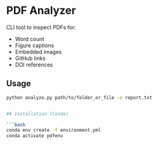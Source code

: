 # PDF Analyzer

CLI tool to inspect PDFs for:
- Word count
- Figure captions
- Embedded images
- GitHub links
- DOI references


## Usage

```bash
python analyze.py path/to/folder_or_file -o report.txt


## Installation (Conda)

```bash
conda env create -f environment.yml
conda activate pdfenv


